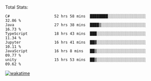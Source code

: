 Total Stats:
<!--START_SECTION:waka-->

```text
C#                    52 hrs 58 mins  ████████░░░░░░░░░░░░░░░░░   32.06 %
Java                  27 hrs 38 mins  ████▒░░░░░░░░░░░░░░░░░░░░   16.73 %
TypeScript            18 hrs 43 mins  ███░░░░░░░░░░░░░░░░░░░░░░   11.34 %
Jupyter               16 hrs 41 mins  ██▓░░░░░░░░░░░░░░░░░░░░░░   10.11 %
JavaScript            16 hrs 8 mins   ██▒░░░░░░░░░░░░░░░░░░░░░░   09.77 %
unity                 15 hrs 53 mins  ██▒░░░░░░░░░░░░░░░░░░░░░░   09.62 %
```

<!--END_SECTION:waka-->

[![wakatime](https://wakatime.com/badge/user/d6a1e036-2153-43d6-9604-0dce67457b7f.svg)](https://wakatime.com/@d6a1e036-2153-43d6-9604-0dce67457b7f)
